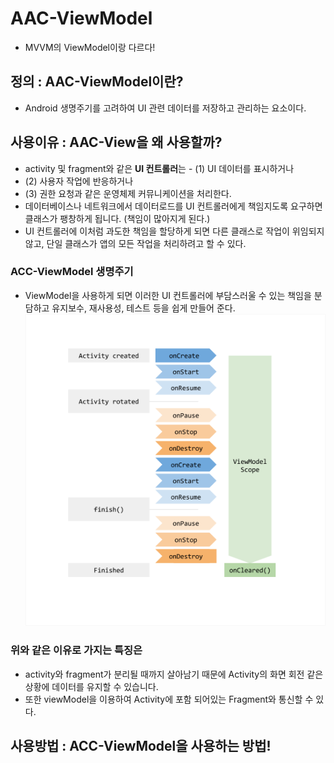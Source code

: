 # AAC-ViewModel
- MVVM의 ViewModel이랑 다르다!

## 정의 : AAC-ViewModel이란?
- Android 생명주기를 고려하여 UI 관련 데이터를 저장하고 관리하는 요소이다.

## 사용이유 : AAC-View을 왜 사용할까?
- activity 및 fragment와 같은 **UI 컨트롤러**는 - (1) UI 데이터를 표시하거나
- (2) 사용자 작업에 반응하거나
- (3) 권한 요청과 같은 운영체제 커뮤니케이션을 처리한다.
- 데이터베이스나 네트워크에서 데이터로드를 UI 컨트롤러에게 책임지도록 요구하면 클래스가 팽창하게 됩니다. (책임이 많아지게 된다.)
- UI 컨트롤러에 이처럼 과도한 책임을 할당하게 되면 다른 클래스로 작업이 위임되지 않고, 단일 클래스가 앱의 모든 작업을 처리하려고 할 수 있다.

### ACC-ViewModel 생명주기
- ViewModel을 사용하게 되면 이러한 UI 컨트롤러에 부담스러울 수 있는 책임을 분담하고 유지보수, 재사용성, 테스트 등을 쉽게 만들어 준다.
![acc-viewModel](./%EC%95%88%EB%93%9C%EB%A1%9C%EC%9D%B4%EB%93%9C/%EC%9D%B4%EB%AF%B8%EC%A7%80/ACC-ViewModel.png)

### 위와 같은 이유로 가지는 특징은
- activity와 fragment가 분리될 때까지 살아남기 때문에 Activity의 화면 회전 같은 상황에 데이터를 유지할 수 있습니다.
- 또한 viewModel을 이용하여 Activity에 포함 되어있는 Fragment와 통신할 수 있다.

## 사용방법 : ACC-ViewModel을 사용하는 방법!